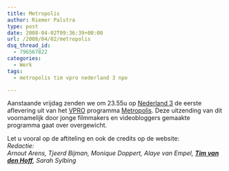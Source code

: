 ```yaml
---
title: Metropolis
author: Riemer Palstra
type: post
date: 2008-04-02T09:36:39+00:00
url: /2008/04/02/metropolis
dsq_thread_id:
  - 796567822
categories:
  - Werk
tags:
  - metropolis tim vpro nederland 3 npo

---
```

Aanstaande vrijdag zenden we om 23.55u op [Nederland 3][1] de eerste aflevering uit van het [VPRO][2] programma [Metropolis][3]. Deze uitzending van dit voornamelijk door jonge filmmakers en videobloggers gemaakte programma gaat over overgewicht.

Let u vooral op de aftiteling en ook de credits op de website:  
_Redactie:  
Arnout Arens, Tjeerd Bijman, Monique Doppert, Alaye van Empel, **[Tim van den Hoff][4]**, Sarah Sylbing_

 [1]: http://www.nederland3.nl/
 [2]: http://www.vpro.nl/
 [3]: http://www.metropolistv.nl/
 [4]: http://www.timvandenhoff.nl/